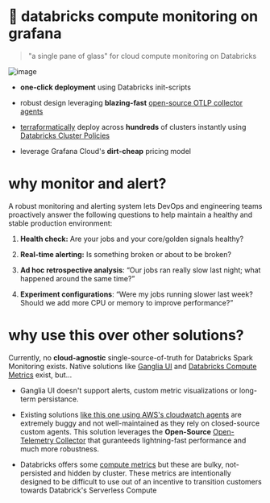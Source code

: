 # 🔎 databricks compute monitoring on grafana

> "a single pane of glass" for cloud compute monitoring on Databricks

![image](https://github.com/user-attachments/assets/fca71a52-c23d-4b0a-b1bc-fc09d01330b0)
  
- **one-click deployment** using Databricks init-scripts 

- robust design leveraging **blazing-fast** [open-source OTLP collector agents](https://github.com/open-telemetry/opentelemetry-collector)

- [terraformatically](https://docs.databricks.com/en/dev-tools/terraform/index.html) deploy across **hundreds** of clusters instantly using [Databricks Cluster Policies](https://docs.databricks.com/en/init-scripts/index.html) 

- leverage Grafana Cloud's **dirt-cheap** pricing model
  
# why monitor and alert?

A robust monitoring and alerting system lets DevOps and engineering teams proactively answer the following questions to help maintain a healthy and stable production environment:

1) **Health check:** Are your jobs and your core/golden signals healthy?

2) **Real-time alerting:** Is something broken or about to be broken?

3) **Ad hoc retrospective analysis**: “Our jobs ran really slow last night; what happened around the same time?”

4) **Experiment configurations**: “Were my jobs running slower last week? Should we add more CPU or memory to improve performance?”

# why use this over other solutions? 

Currently, no **cloud-agnostic** single-source-of-truth for Databricks Spark Monitoring exists. Native solutions like [Ganglia UI](https://medium.com/quintoandar-tech-blog/ganglia-on-spark-cluster-optimization-at-its-best-e5c9dc29253b) and [Databricks Compute Metrics](https://docs.databricks.com/en/compute/cluster-metrics.html) exist, but...

- Ganglia UI doesn't support alerts, custom metric visualizations or long-term persistance.

- Existing solutions [like this one using AWS's cloudwatch agents](https://aws.amazon.com/blogs/mt/how-to-monitor-databricks-with-amazon-cloudwatch/) are extremely buggy and not well-maintained as they rely on closed-source custom agents. This solution leverages the **Open-Source** [Open-Telemetry Collector](https://github.com/open-telemetry/opentelemetry-collector-contrib) that guranteeds lightning-fast performance and much more robustness.

- Databricks offers some [compute metrics](https://docs.databricks.com/en/compute/cluster-metrics.html) but these are bulky, not-persisted and hidden by cluster. These metrics are intentionally designed to be difficult to use out of an incentive to transition customers towards Databrick's Serverless Compute

